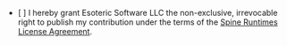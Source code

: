 - [ ] I hereby grant Esoteric Software LLC the non-exclusive, irrevocable right to publish my contribution under the terms of the [Spine Runtimes License Agreement](https://en.esotericsoftware.com/spine-runtimes-license).
